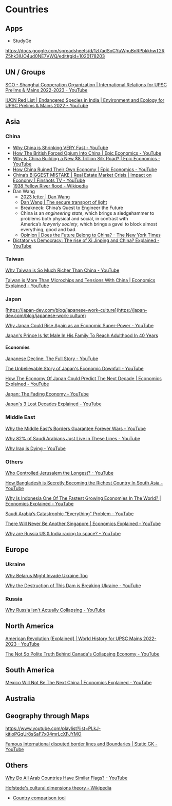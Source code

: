 # Countries

## Apps

- StudyGe

https://docs.google.com/spreadsheets/d/1zl7adSoCYuWpuBnRPbkkhwT2RZ5hk3lUO4ud0NE7VWQ/edit#gid=1020178203

## UN / Groups

[SCO - Shanghai Cooperation Organization | International Relations for UPSC Prelims & Mains 2022-2023 - YouTube](https://www.youtube.com/watch?v=aB9yDJZhqgo)

[IUCN Red List | Endangered Species in India | Environment and Ecology for UPSC Prelims & Mains 2022 - YouTube](https://www.youtube.com/watch?v=XHAcz5ik1IE)

## Asia

### China

- [Why China is Shrinking VERY Fast - YouTube](https://www.youtube.com/watch?v=KiaukPUV6Hg)
- [How The British Forced Opium Into China | Epic Economics - YouTube](https://www.youtube.com/watch?v=Kkgvk0fbDws)
- [Why is China Building a New $8 Trillion Silk Road? | Epic Economics - YouTube](https://www.youtube.com/watch?v=KP61ScucMog)
- [How China Ruined Their Own Economy | Epic Economics - YouTube](https://www.youtube.com/watch?v=iW4wfXdtGZ4)
- [China’s BIGGEST MISTAKE | Real Estate Market Crisis | Impact on Economy | Finshots TV - YouTube](https://www.youtube.com/watch?v=rD-cBwlYTVc)
- [1938 Yellow River flood - Wikipedia](https://en.wikipedia.org/wiki/1938_Yellow_River_flood)
- Dan Wang
	- [2023 letter \| Dan Wang](https://danwang.co/2023-letter/)
	- [Dan Wang \| The secure transport of light](https://danwang.co/)
	- Breakneck: China’s Quest to Engineer the Future
	- China is an _engineering state_, which brings a sledgehammer to problems both physical and social, in contrast with America’s _lawyerly society_, which brings a gavel to block almost everything, good and bad.
	- [Opinion \| Does the Future Belong to China? - The New York Times](https://www.nytimes.com/video/opinion/100000010365173/does-the-future-belong-to-china.html)
- [Dictator vs Democracy: The rise of Xi Jinping and China? Explained - YouTube](https://www.youtube.com/watch?v=ieyzFXJk4e8)

### Taiwan

[Why Taiwan is So Much Richer Than China - YouTube](https://www.youtube.com/watch?v=xT17zi_4Oas)

[Taiwan is More Than Microchips and Tensions With China | Economics Explained - YouTube](https://www.youtube.com/watch?v=pvqkehKfQsg)

### Japan

[https://japan-dev.com/blog/japanese-work-culture](https://japan-dev.com/blog/japanese-work-culture)

[Why Japan Could Rise Again as an Economic Super-Power - YouTube](https://www.youtube.com/watch?v=IY1NFvVBm0U)

[Japan's Prince Is 1st Male In His Family To Reach Adulthood In 40 Years](https://www.ndtv.com/world-news/prince-hisahito-becomes-first-male-royal-to-reach-adulthood-in-40-years-9231716/amp/1)

#### Economies

[Japanese Decline: The Full Story - YouTube](https://www.youtube.com/watch?v=CVyiOewuTtw)

[The Unbelievable Story of Japan's Economic Downfall - YouTube](https://www.youtube.com/watch?v=XBHZd2alFHo)

[How The Economy Of Japan Could Predict The Next Decade | Economics Explained - YouTube](https://www.youtube.com/watch?v=rag4pHU7fcU)

[Japan: The Fading Economy - YouTube](https://www.youtube.com/watch?v=ErUQnd-YFGg)

[Japan's 3 Lost Decades Explained - YouTube](https://www.youtube.com/watch?v=rohuJskoLMg)

### Middle East

[Why the Middle East’s Borders Guarantee Forever Wars - YouTube](https://www.youtube.com/watch?v=JN4mnVLP0rU)

[Why 82% of Saudi Arabians Just Live in These Lines - YouTube](https://www.youtube.com/watch?v=uz88EurZdrI)

[Why Iraq is Dying - YouTube](https://www.youtube.com/watch?v=rkZfmySToZk)

### Others

[Who Controlled Jerusalem the Longest? - YouTube](https://www.youtube.com/watch?v=7GCXhKpoml0)

[How Bangladesh is Secretly Becoming the Richest Country In South Asia - YouTube](https://www.youtube.com/watch?v=MIpdbDKMF14)

[Why Is Indonesia One Of The Fastest Growing Economies In The World? | Economics Explained - YouTube](https://www.youtube.com/watch?v=E_M1pX1EeHo)

[Saudi Arabia’s Catastrophic "Everything" Problem - YouTube](https://www.youtube.com/watch?v=txmzVsBniZQ)

[There Will Never Be Another Singapore | Economics Explained - YouTube](https://www.youtube.com/watch?v=KB1vxqD0uPE)

[Why are Russia US & India racing to space? - YouTube](https://www.youtube.com/watch?v=1WYWwE4Axd8)

## Europe

### Ukraine

[Why Belarus Might Invade Ukraine Too](https://www.youtube.com/watch?v=Ml7ycoLumAs)

[Why the Destruction of This Dam is Breaking Ukraine - YouTube](https://www.youtube.com/watch?v=MUhTBBkZUP4)

### Russia

[Why Russia Isn't Actually Collapsing - YouTube](https://www.youtube.com/watch?v=0T7Itt9mqtA)

## North America

[American Revolution [Explained] | World History for UPSC Mains 2022-2023 - YouTube](https://www.youtube.com/watch?v=pUA65IoEyxI)

[The Not So Polite Truth Behind Canada's Collapsing Economy - YouTube](https://www.youtube.com/watch?v=XomvuLPiTWM)

## South America

[Mexico Will Not Be The Next China | Economics Explained - YouTube](https://www.youtube.com/watch?v=dr5z2WvEXBI)

## Australia

## Geography through Maps

https://www.youtube.com/playlist?list=PLkJ-kjtioPGqUr8sSaF7x04mrLcXFJYMO

[Famous International disputed border lines and Boundaries | Static GK - YouTube](https://www.youtube.com/watch?v=sPszPGQErpE)

## Others

[Why Do All Arab Countries Have Similar Flags? - YouTube](https://www.youtube.com/watch?v=ZrZWdubD1r0)

[Hofstede's cultural dimensions theory - Wikipedia](https://en.wikipedia.org/wiki/Hofstede%27s_cultural_dimensions_theory)

- [Country comparison tool](https://www.theculturefactor.com/country-comparison-tool?countries=china%2Cindia%2Cunited+states)
